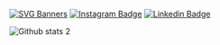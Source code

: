[![SVG Banners](https://svg-banners.vercel.app/api?type=origin&text1=Merhaba%20👋%20Ben%20Mustafa%20Yaylali&width=1200&height=300)](https://github.com/Akshay090/svg-banners)
[![Instagram Badge](https://img.shields.io/badge/-Instagram-C13584?style=flat-quare&labelColor=C13584&logo=instagram&logoColor=white&link=link)](https://www.instagram.com/)
[![Linkedin Badge](https://img.shields.io/badge/LinkedIn-0077B5?style=for-the-badge&logo=linkedin&logoColor=white)](linkedin.com/in/mustafa-yaylali-0b682a220)


<!--
**mustafayaylalii/mustafayaylalii** is a ✨ _special_ ✨ repository because its `README.md` (this file) appears on your GitHub profile.

Here are some ideas to get you started:

- 🔭 I’m currently working on ...
- 🌱 I’m currently learning ...
- 👯 I’m looking to collaborate on ...
- 🤔 I’m looking for help with ...
- 💬 Ask me about ...
- 📫 How to reach me: ...
- 😄 Pronouns: ...
- ⚡ Fun fact: ...
-->
![Github stats 2](https://github-readme-stats.vercel.app/api?username=mustafayaylalii&show_icons=true&theme=radical)
